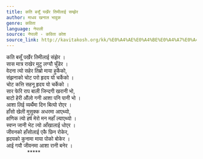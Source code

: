 ```yaml
---
title: कति बसूँ पर्खेर तिमीलाई सम्झेर
author: माधव खनाल भावुक
genre: कविता
language: नेपाली
source: नेपाली - कविता कोश
source_link: http://kavitakosh.org/kk/%E0%A4%AE%E0%A4%BE%E0%A4%A7%E0%A4%B5_%E0%A4%96%E0%A4%A8%E0%A4%BE%E0%A4%B2_%E0%A4%AD%E0%A4%BE%E0%A4%B5%E0%A5%81%E0%A4%95
---
```


कति बसूँ पर्खेर तिमीलाई संझेर ।  
सास मात्र राखेर मुटु लग्यौ चुँडेर ।  
वेदना त्यो सहेर तिम्रो माया हुर्केको,  
संझनाको चोट परो हृदय यो चर्केको ।  
चोट कत्ति सहनू हृदय यो चर्केको ।  
सार फेरि राप बाली जिन्दगी खरानी भो,  
बाटो हेरी औंलो गनी आशा पनि पानी भो ।  
आशा लिई व्यर्थैमा दिन बित्यो रोएर ।  
हाँसो खेली मुसुक्क अधरमा आएथ्यो,  
क्षणिक त्यो हर्ष मेरो मन महाँ ल्याएथ्यो ।  
स्वप्न जानी भेट त्यो आँखालाई धोएर ।  
जीवनको हाँसोलाई एकै छिन रोकेर,  
हृदयको कुनामा माया पोको बोकेर ।  
आई गयौ जीवनमा आशा रानी बनेर ।  
              \*\*\*\*\*
